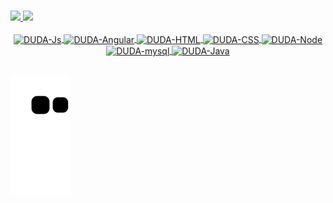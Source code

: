 ### 

<div style=" align:"center">
  <a href="https://github.com/eduardaramalho">
  <img width="48%" src="https://github-readme-stats.vercel.app/api?username=eduardaramalho&show_icons=true&theme=nightowl&include_all_commits=true&count_private=true"/>
  <img width="48%" src="https://github-readme-stats.vercel.app/api/top-langs/?username=eduardaramalho&layout=compact&langs_count=7&theme=nightowl"/>
 
</div>

<div style="display: inline_block" align="center"><br>
  <img align="center" alt="DUDA-Js" height="30" width="100" src="https://img.shields.io/badge/JavaScript-323330?style=for-the-badge&logo=javascript&logoColor=F7DF1E"/>
  <img align="center" alt="DUDA-Angular" height="30" width="100" src="https://img.shields.io/badge/Angular-DD0031?style=for-the-badge&logo=angular&logoColor=white"/>
  <img align="center" alt="DUDA-HTML" height="30" width="100" src="https://img.shields.io/badge/HTML5-E34F26?style=for-the-badge&logo=html5&logoColor=white"/>
  <img align="center" alt="DUDA-CSS" height="30" width="100" src="https://img.shields.io/badge/CSS3-1572B6?style=for-the-badge&logo=css3&logoColor=white"/>
  <img align="center" alt="DUDA-Node" height="30" width="100" src="https://img.shields.io/badge/Node.js-43853D?style=for-the-badge&logo=node.js&logoColor=white" />
  <img align="center" alt="DUDA-mysql" height="30" width="100" src="https://img.shields.io/badge/MySQL-00000F?style=for-the-badge&logo=mysql&logoColor=white" />
  <img align="center" alt="DUDA-Java" height="30" width="100" src="https://img.shields.io/badge/Java-ED8B00?style=for-the-badge&logo=java&logoColor=white" />
</div>
  
 ##


  ![Snake animation](https://github.com/eduardaramalho/eduardaramalho/blob/output/github-contribution-grid-snake.svg)

